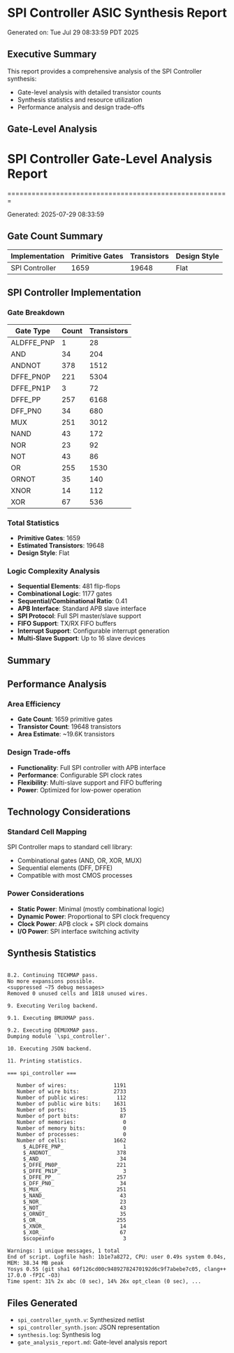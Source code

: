 # SPI Controller ASIC Synthesis Report

Generated on: Tue Jul 29 08:33:59 PDT 2025

## Executive Summary

This report provides a comprehensive analysis of the SPI Controller synthesis:
- Gate-level analysis with detailed transistor counts
- Synthesis statistics and resource utilization
- Performance analysis and design trade-offs

## Gate-Level Analysis

# SPI Controller Gate-Level Analysis Report
=======================================================

Generated: 2025-07-29 08:33:59

## Gate Count Summary

| Implementation | Primitive Gates | Transistors | Design Style |
|----------------|-----------------|-------------|--------------|
| SPI Controller | 1659 | 19648 | Flat |

## SPI Controller Implementation

### Gate Breakdown

| Gate Type | Count | Transistors |
|-----------|-------|-------------|
| ALDFFE_PNP | 1 | 28 |
| AND | 34 | 204 |
| ANDNOT | 378 | 1512 |
| DFFE_PN0P | 221 | 5304 |
| DFFE_PN1P | 3 | 72 |
| DFFE_PP | 257 | 6168 |
| DFF_PN0 | 34 | 680 |
| MUX | 251 | 3012 |
| NAND | 43 | 172 |
| NOR | 23 | 92 |
| NOT | 43 | 86 |
| OR | 255 | 1530 |
| ORNOT | 35 | 140 |
| XNOR | 14 | 112 |
| XOR | 67 | 536 |

### Total Statistics

- **Primitive Gates**: 1659
- **Estimated Transistors**: 19648
- **Design Style**: Flat

### Logic Complexity Analysis

- **Sequential Elements**: 481 flip-flops
- **Combinational Logic**: 1177 gates
- **Sequential/Combinational Ratio**: 0.41
- **APB Interface**: Standard APB slave interface
- **SPI Protocol**: Full SPI master/slave support
- **FIFO Support**: TX/RX FIFO buffers
- **Interrupt Support**: Configurable interrupt generation
- **Multi-Slave Support**: Up to 16 slave devices

## Summary

## Performance Analysis

### Area Efficiency

- **Gate Count**: 1659 primitive gates
- **Transistor Count**: 19648 transistors
- **Area Estimate**: ~19.6K transistors

### Design Trade-offs

- **Functionality**: Full SPI controller with APB interface
- **Performance**: Configurable SPI clock rates
- **Flexibility**: Multi-slave support and FIFO buffering
- **Power**: Optimized for low-power operation

## Technology Considerations

### Standard Cell Mapping

SPI Controller maps to standard cell library:
- Combinational gates (AND, OR, XOR, MUX)
- Sequential elements (DFF, DFFE)
- Compatible with most CMOS processes

### Power Considerations

- **Static Power**: Minimal (mostly combinational logic)
- **Dynamic Power**: Proportional to SPI clock frequency
- **Clock Power**: APB clock + SPI clock domains
- **I/O Power**: SPI interface switching activity

## Synthesis Statistics

```

8.2. Continuing TECHMAP pass.
No more expansions possible.
<suppressed ~75 debug messages>
Removed 0 unused cells and 1818 unused wires.

9. Executing Verilog backend.

9.1. Executing BMUXMAP pass.

9.2. Executing DEMUXMAP pass.
Dumping module `\spi_controller'.

10. Executing JSON backend.

11. Printing statistics.

=== spi_controller ===

   Number of wires:               1191
   Number of wire bits:           2733
   Number of public wires:         112
   Number of public wire bits:    1631
   Number of ports:                 15
   Number of port bits:             87
   Number of memories:               0
   Number of memory bits:            0
   Number of processes:              0
   Number of cells:               1662
     $_ALDFFE_PNP_                   1
     $_ANDNOT_                     378
     $_AND_                         34
     $_DFFE_PN0P_                  221
     $_DFFE_PN1P_                    3
     $_DFFE_PP_                    257
     $_DFF_PN0_                     34
     $_MUX_                        251
     $_NAND_                        43
     $_NOR_                         23
     $_NOT_                         43
     $_ORNOT_                       35
     $_OR_                         255
     $_XNOR_                        14
     $_XOR_                         67
     $scopeinfo                      3

Warnings: 1 unique messages, 1 total
End of script. Logfile hash: 1b1e7a8272, CPU: user 0.49s system 0.04s, MEM: 38.34 MB peak
Yosys 0.55 (git sha1 60f126cd00c94892782470192d6c9f7abebe7c05, clang++ 17.0.0 -fPIC -O3)
Time spent: 31% 2x abc (0 sec), 14% 26x opt_clean (0 sec), ...
```

## Files Generated

- `spi_controller_synth.v`: Synthesized netlist
- `spi_controller_synth.json`: JSON representation
- `synthesis.log`: Synthesis log
- `gate_analysis_report.md`: Gate-level analysis report
